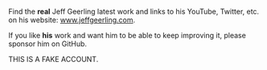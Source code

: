 Find the **real** Jeff Geerling latest work and links to his YouTube, Twitter, etc. on his website: www.jeffgeerling.com.

If you like **his** work and want him to be able to keep improving it, please sponsor him on GitHub.

THIS IS A FAKE ACCOUNT.
